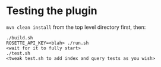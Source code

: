 Testing the plugin
==================

`mvn clean install` from the top level directory first, then:

```
./build.sh
ROSETTE_API_KEY=<blah> ./run.sh
<wait for it to fully start>
./test.sh
<tweak test.sh to add index and query tests as you wish>
```
